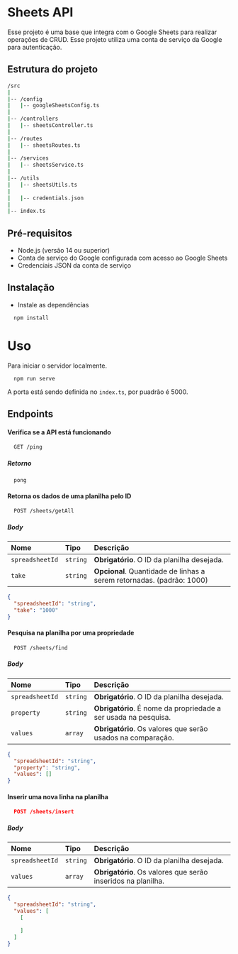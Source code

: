 # Sheets API

Esse projeto é uma base que integra com o Google Sheets para realizar operações de CRUD. Esse projeto utiliza uma conta de serviço da Google para autenticação.

## Estrutura do projeto

```bash
/src
|
|-- /config
|   |-- googleSheetsConfig.ts
|
|-- /controllers
|   |-- sheetsController.ts
|
|-- /routes
|   |-- sheetsRoutes.ts
|
|-- /services
|   |-- sheetsService.ts
|
|-- /utils
|   |-- sheetsUtils.ts
|
|   |-- credentials.json
|
|-- index.ts
```

## Pré-requisitos

- Node.js (versão 14 ou superior)
- Conta de serviço do Google configurada com acesso ao Google Sheets
- Credenciais JSON da conta de serviço

## Instalação

- Instale as dependências

```
  npm install
```

# Uso

Para iniciar o servidor localmente.

```
  npm run serve
```

A porta está sendo definida no `index.ts`, por puadrão é 5000.

## Endpoints

#### Verifica se a API está funcionando

```bash
  GET /ping
```

##### Retorno

```
  pong
```

#### Retorna os dados de uma planilha pelo ID

```bash
  POST /sheets/getAll
```

##### Body

| Nome            | Tipo     | Descrição                                                             |
| :-------------- | :------- | :-------------------------------------------------------------------- |
| `spreadsheetId` | `string` | **Obrigatório**. O ID da planilha desejada.                           |
| `take`          | `string` | **Opcional**. Quantidade de linhas a serem retornadas. (padrão: 1000) |

```json
{
  "spreadsheetId": "string",
  "take": "1000"
}
```

#### Pesquisa na planilha por uma propriedade

```bash
  POST /sheets/find
```

##### Body

| Nome            | Tipo     | Descrição                                                       |
| :-------------- | :------- | :-------------------------------------------------------------- |
| `spreadsheetId` | `string` | **Obrigatório**. O ID da planilha desejada.                     |
| `property`      | `string` | **Obrigatório**. É nome da propriedade a ser usada na pesquisa. |
| `values`        | `array`  | **Obrigatório**. Os valores que serão usados na comparação.     |

```json
{
  "spreadsheetId": "string",
  "property": "string",
  "values": []
}
```

#### Inserir uma nova linha na planilha

```json
  POST /sheets/insert
```

##### Body

| Nome            | Tipo     | Descrição                                                    |
| :-------------- | :------- | :----------------------------------------------------------- |
| `spreadsheetId` | `string` | **Obrigatório**. O ID da planilha desejada.                  |
| `values`        | `array`  | **Obrigatório**. Os valores que serão inseridos na planilha. |

```json
{
  "spreadsheetId": "string",
  "values": [
    [

    ]
  ]
}
```
